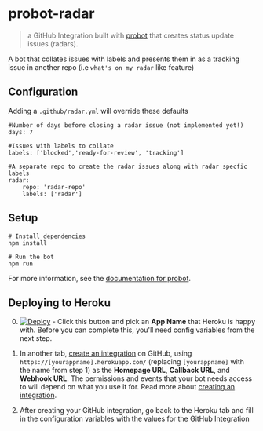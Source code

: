 # probot-radar

> a GitHub Integration built with [probot](https://github.com/probot/probot) that creates status update issues (radars).

A bot that collates issues with labels and presents them in as a tracking issue in another repo (i.e `what's on my radar` like feature)

## Configuration
Adding a `.github/radar.yml` will override these defaults

```
#Number of days before closing a radar issue (not implemented yet!)
days: 7

#Issues with labels to collate
labels: ['blocked','ready-for-review', 'tracking']

#A separate repo to create the radar issues along with radar specfic labels
radar:
    repo: 'radar-repo'
    labels: ['radar']
```
## Setup
```
# Install dependencies
npm install

# Run the bot
npm run
```

For more information, see the [documentation for probot](https://github.com/probot/probot).

## Deploying to Heroku

0. [![Deploy](https://www.herokucdn.com/deploy/button.svg)](https://heroku.com/deploy) - Click this button and pick an **App Name** that Heroku is happy with. Before you can complete this, you'll need config variables from the next step.

0. In another tab, [create an integration](https://github.com/settings/integrations/new) on GitHub, using `https://[yourappname].herokuapp.com/` (replacing `[yourappname]` with the name from step 1) as the **Homepage URL**, **Callback URL**, and **Webhook URL**. The permissions and events that your bot needs access to will depend on what you use it for. Read more about [creating an integration](https://developer.github.com/early-access/integrations/creating-an-integration/).

0. After creating your GitHub integration, go back to the Heroku tab and fill in the configuration variables with the values for the GitHub Integration
